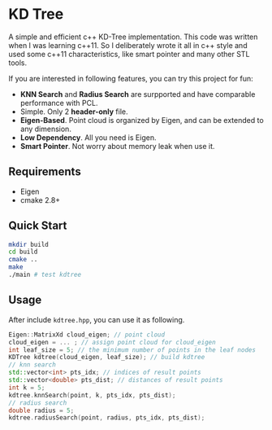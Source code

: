 # KD Tree
A simple and efficient c++ KD-Tree implementation.
This code was written when I was learning c++11. So I deliberately wrote it all in c++ style and used some c++11 characteristics, like smart pointer and many other STL tools. 

If you are interested in following features, you can try this project for fun:
- **KNN Search** and **Radius Search** are surpported and have comparable performance with PCL.
- Simple. Only 2 **header-only** file.
- **Eigen-Based**. Point cloud is organized by Eigen, and can be extended to any dimension.
- **Low Dependency**. All you need is Eigen.
- **Smart Pointer**. Not worry about memory leak when use it. 

## Requirements
- Eigen
- cmake 2.8+
## Quick Start
```bash
mkdir build
cd build
cmake ..
make 
./main # test kdtree
```
## Usage
After include `kdtree.hpp`, you can use it as following.
```c++
Eigen::MatrixXd cloud_eigen; // point cloud
cloud_eigen = ... ; // assign point cloud for cloud_eigen
int leaf_size = 5; // the minimum number of points in the leaf nodes
KDTree kdtree(cloud_eigen, leaf_size); // build kdtree
// knn search
std::vector<int> pts_idx; // indices of result points
std::vector<double> pts_dist; // distances of result points
int k = 5;
kdtree.knnSearch(point, k, pts_idx, pts_dist);
// radius search
double radius = 5;
kdtree.radiusSearch(point, radius, pts_idx, pts_dist);
```